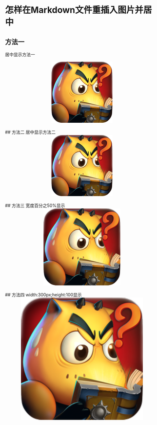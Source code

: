 # 怎样在Markdown文件重插入图片并居中 

## 方法一
居中显示方法一
 <center> 
<img src="https://github.com/lyh-passage/How-To-Publish-Passage-In-Github/raw/master/pic/MT1.png">
</center>
 </br>
 ## 方法二
 居中显示方法二
<div align=center><img src="https://github.com/lyh-passage/How-To-Publish-Passage-In-Github/raw/master/pic/MT1.png"></div>
 </br>
 ## 方法三
宽度百分之50%显示
<div align=center><img src="https://github.com/lyh-passage/How-To-Publish-Passage-In-Github/raw/master/pic/MT1.png" width = 50%></div>
 </br>
## 方法四
width:300px;height:100显示
<div align=center><img src="https://github.com/lyh-passage/How-To-Publish-Passage-In-Github/raw/master/pic/MT1.png" style=' width:400px;height:150 px'/></div>

